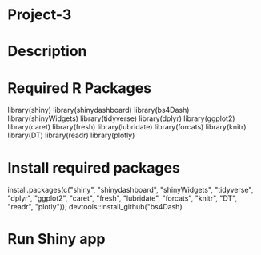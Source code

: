 # Project-3

# Description

# Required R Packages
library(shiny)
library(shinydashboard)
library(bs4Dash)
library(shinyWidgets)
library(tidyverse)
library(dplyr)
library(ggplot2)
library(caret)
library(fresh)
library(lubridate)
library(forcats)
library(knitr)
library(DT)
library(readr)
library(plotly)

# Install required packages
install.packages(c("shiny", "shinydashboard", "shinyWidgets", "tidyverse", "dplyr", "ggplot2", "caret", "fresh", "lubridate", "forcats", "knitr", "DT", "readr", "plotly")); devtools::install_github("bs4Dash)

# Run Shiny app
